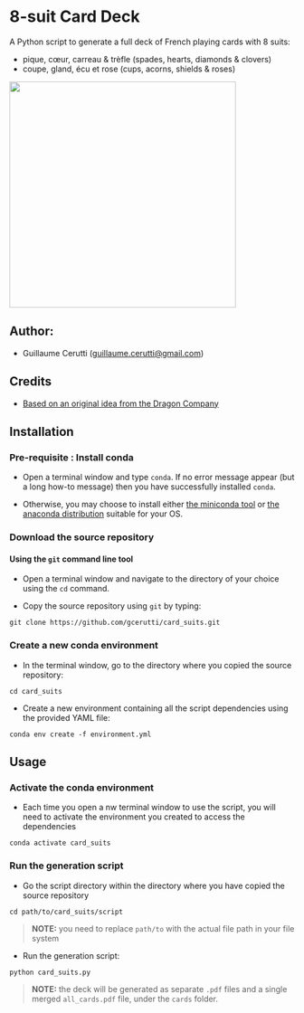 # 8-suit Card Deck

A Python script to generate a full deck of French playing cards with 8 suits:

* pique, cœur, carreau & trèfle (spades, hearts, diamonds & clovers)
* coupe, gland, écu et rose (cups, acorns, shields & roses)

<image src="https://github.com/gcerutti/card_suits/blob/master/suits_BR.png" width="400px">

## Author:
* Guillaume Cerutti (<guillaume.cerutti@gmail.com>)

## Credits

* [Based on an original idea from the Dragon Company](http://www.dragoncompany.org/crafting-additional-playing-card-suits/)

## Installation

### Pre-requisite : Install conda

* Open a terminal window and type `conda`. If no error message appear (but a long how-to message) then you have successfully installed `conda`.

* Otherwise, you may choose to install either [the miniconda tool](https://docs.conda.io/en/latest/miniconda.html) or [the anaconda distribution](https://docs.anaconda.com/anaconda/install/) suitable for your OS.

### Download the source repository

#### Using the `git` command line tool

* Open a terminal window and navigate to the directory of your choice using the `cd` command.

* Copy the source repository using `git` by typing:

```
git clone https://github.com/gcerutti/card_suits.git
```

### Create a new conda environment

* In the terminal window, go to the directory where you copied the source repository:

```
cd card_suits
```

* Create a new environment containing all the script dependencies using the provided YAML file:

```
conda env create -f environment.yml
```

## Usage

### Activate the conda environment

* Each time you open a nw terminal window to use the script, you will need to activate the environment you created to access the dependencies

```
conda activate card_suits
```

### Run the generation script

* Go the script directory within the directory where you have copied the source repository

```
cd path/to/card_suits/script
```

> **NOTE:** you need to replace `path/to` with the actual file path in your file system 

* Run the generation script:

```
python card_suits.py
```

> **NOTE:** the deck will be generated as separate `.pdf` files and a single merged `all_cards.pdf` file, under the `cards` folder. 



